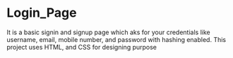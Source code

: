 # Login_Page
It is a basic signin and signup page which aks for your credentials like username, email, mobile number, and password with hashing enabled. This project uses HTML, and CSS for designing purpose  
